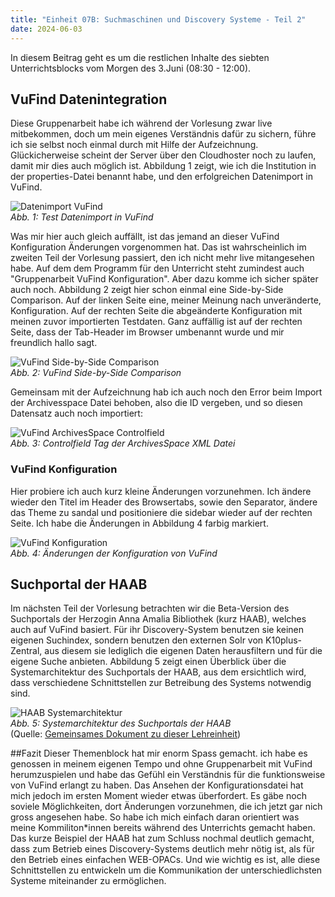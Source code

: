 ```yaml
---
title: "Einheit 07B: Suchmaschinen und Discovery Systeme - Teil 2"
date: 2024-06-03
---
```


In diesem Beitrag geht es um die restlichen Inhalte des siebten Unterrichtsblocks vom Morgen des 3.Juni (08:30 - 12:00). 

## VuFind Datenintegration
Diese Gruppenarbeit habe ich während der Vorlesung zwar live mitbekommen, doch um mein eigenes Verständnis dafür zu sichern, führe ich sie selbst noch einmal durch mit Hilfe der Aufzeichnung. Glückicherweise scheint der Server über den Cloudhoster noch zu laufen, damit mir dies auch möglich ist. Abbildung 1 zeigt, wie ich die Institution in der properties-Datei benannt habe, und den erfolgreichen Datenimport in VuFind.  

![Datenimport VuFind](\Lerntagebuch_BAIN\images\Screenshot_vufind_test240630.jpg)  
*Abb. 1: Test Datenimport in VuFind*  

Was mir hier auch gleich auffällt, ist das jemand an dieser VuFind Konfiguration Änderungen vorgenommen hat. Das ist wahrscheinlich im zweiten Teil der Vorlesung passiert, den ich nicht mehr live mitangesehen habe. Auf dem dem Programm für den Unterricht steht zumindest auch "Gruppenarbeit VuFind Konfiguration". Aber dazu komme ich sicher später auch noch. Abbildung 2 zeigt hier schon einmal eine Side-by-Side Comparison. Auf der linken Seite eine, meiner Meinung nach unveränderte, Konfiguration. Auf der rechten Seite die abgeänderte Konfiguration mit meinen zuvor importierten Testdaten. Ganz auffällig ist auf der rechten Seite, dass der Tab-Header im Browser umbenannt wurde und mir freundlich hallo sagt.  

![VuFind Side-by-Side Comparison](\Lerntagebuch_BAIN\images\Screenshot_vufind_comparison.jpg)  
*Abb. 2: VuFind Side-by-Side Comparison*  

Gemeinsam mit der Aufzeichnung hab ich auch noch den Error beim Import der Archivesspace Datei behoben, also die ID vergeben, und so diesen Datensatz auch noch importiert:  

![VuFind ArchivesSpace Controlfield](\Lerntagebuch_BAIN\images\Screenshot_vufind_importarchivesspace.jpg)  
*Abb. 3: Controlfield Tag der ArchivesSpace XML Datei*  

### VuFind Konfiguration
Hier probiere ich auch kurz kleine Änderungen vorzunehmen. Ich ändere wieder den Titel im Header des Browsertabs, sowie den Separator, ändere das Theme zu sandal und positioniere die sidebar wieder auf der rechten Seite. Ich habe die Änderungen in Abbildung 4 farbig markiert.  

![VuFind Konfiguration](\Lerntagebuch_BAIN\images\Screenshot_vufind_config.jpg)  
*Abb. 4: Änderungen der Konfiguration von VuFind*  

## Suchportal der HAAB
Im nächsten Teil der Vorlesung betrachten wir die Beta-Version des Suchportals der Herzogin Anna Amalia Bibliothek (kurz HAAB), welches auch auf VuFind basiert. Für ihr Discovery-System benutzen sie keinen eigenen Suchindex, sondern benutzen den externen Solr von K10plus-Zentral, aus diesem sie lediglich die eigenen Daten herausfiltern und für die eigene Suche anbieten. Abbildung 5 zeigt einen Überblick über die Systemarchitektur des Suchportals der HAAB, aus dem ersichtlich wird, dass verschiedene Schnittstellen zur Betreibung des Systems notwendig sind.  

![HAAB Systemarchitektur](\Lerntagebuch_BAIN\images\Screenshot_HAAB_systemarchitektur.jpg)  
*Abb. 5: Systemarchitektur des Suchportals der HAAB*  
(Quelle: [Gemeinsames Dokument zu dieser Lehreinheit](https://pad.gwdg.de/5jn060c8RDC6WukTIuP5RQ#Beispiel-Suchportal-der-HAAB))  

##Fazit
Dieser Themenblock hat mir enorm Spass gemacht. ich habe es genossen in meinem eigenen Tempo und ohne Gruppenarbeit mit VuFind herumzuspielen und habe das Gefühl ein Verständnis für die funktionsweise von VuFind erlangt zu haben. Das Ansehen der Konfigurationsdatei hat mich jedoch im ersten Moment wieder etwas überfordert. Es gäbe noch soviele Möglichkeiten, dort Änderungen vorzunehmen, die ich jetzt gar nich gross angesehen habe. So habe ich mich einfach daran orientiert was meine Kommiliton*innen bereits während des Unterrichts gemacht haben. Das kurze Beispiel der HAAB hat zum Schluss nochmal deutlich gemacht, dass zum Betrieb eines Discovery-Systems deutlich mehr nötig ist, als für den Betrieb eines einfachen WEB-OPACs. Und wie wichtig es ist, alle diese Schnittstellen zu entwickeln um die Kommunikation der unterschiedlichsten Systeme miteinander zu ermöglichen. 